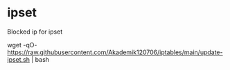 # ipset
Blocked ip for ipset


wget -qO- https://raw.githubusercontent.com/Akademik120706/iptables/main/update-ipset.sh | bash
